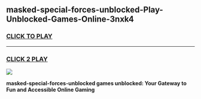 
## masked-special-forces-unblocked-Play-Unblocked-Games-Online-3nxk4
<h3>
<a href="https://premium76.site?title=masked-special-forces-unblocked&ref=25A">CLICK TO PLAY</a></h3>
<hr>

<h3>
<a href="https://premium76.site?title=masked-special-forces-unblocked&ref=25A">CLICK 2 PLAY</a>
  
</h3>

<a href="https://premium76.site?title=masked-special-forces-unblocked&ref=25A"><img src="https://clearcache.store/games.png"></a>


**masked-special-forces-unblocked games unblocked: Your Gateway to Fun and Accessible Online Gaming**

